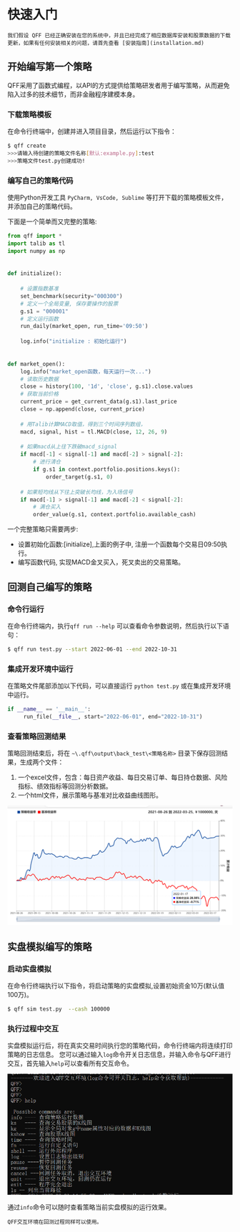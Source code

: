 # 快速入门
```{admonition} 说明
我们假设 QFF 已经正确安装在您的系统中，并且已经完成了相应数据库安装和股票数据的下载更新，如果有任何安装相关的问题，请首先查看 [安装指南](installation.md)
```

## 开始编写第一个策略

QFF采用了函数式编程，以API的方式提供给策略研发者用于编写策略，从而避免陷入过多的技术细节，而非金融程序建模本身。


### 下载策略模板
在命令行终端中，创建并进入项目目录，然后运行以下指令：

```bash
$ qff create 
>>>请输入待创建的策略文件名称[默认:example.py]:test
>>>策略文件test.py创建成功!
```

### 编写自己的策略代码

使用Python开发工具 `PyCharm, VsCode, Sublime` 等打开下载的策略模板文件，并添加自己的策略代码。

下面是一个简单而又完整的策略:

```python
from qff import *
import talib as tl
import numpy as np


def initialize():

    # 设置指数基准
    set_benchmark(security="000300")
    # 定义一个全局变量, 保存要操作的股票
    g.s1 = "000001"
    # 定义运行函数
    run_daily(market_open, run_time='09:50')

    log.info("initialize : 初始化运行")


def market_open():
    log.info("market_open函数，每天运行一次...")
    # 读取历史数据
    close = history(100, '1d', 'close', g.s1).close.values
    # 获取当前价格
    current_price = get_current_data(g.s1).last_price
    close = np.append(close, current_price)

    # 用Talib计算MACD取值，得到三个时间序列数组，
    macd, signal, hist = tl.MACD(close, 12, 26, 9)

    # 如果macd从上往下跌破macd_signal
    if macd[-1] < signal[-1] and macd[-2] > signal[-2]:
        # 进行清仓
        if g.s1 in context.portfolio.positions.keys():
            order_target(g.s1, 0)

    # 如果短均线从下往上突破长均线，为入场信号
    if macd[-1] > signal[-1] and macd[-2] < signal[-2]:
        # 满仓买入
        order_value(g.s1, context.portfolio.available_cash)


```

一个完整策略只需要两步:

*   设置初始化函数:[initialize],上面的例子中, 注册一个函数每个交易日09:50执行。
*   编写函数代码, 实现MACD金叉买入，死叉卖出的交易策略。


## 回测自己编写的策略

### 命令行运行

在命令行终端内，执行`qff run --help` 可以查看命令参数说明，然后执行以下语句：

```bash
$ qff run test.py --start 2022-06-01 --end 2022-10-31 
```

### 集成开发环境中运行
 
在策略文件尾部添加以下代码，可以直接运行 `python test.py` 或在集成开发环境中运行。

```python
if __name__ == '__main__':
     run_file(__file__, start="2022-06-01", end="2022-10-31")
```

### 查看策略回测结果

策略回测结束后，将在 `~\.qff\output\back_test\<策略名称>` 目录下保存回测结果，生成两个文件：
1. 一个excel文件，包含：每日资产收益、每日交易订单、每日持仓数据、风险指标、绩效指标等回测分析数据。
2. 一个html文件，展示策略与基准对比收益曲线图形。

![strategy chart](../_static/btresult.PNG)

## 实盘模拟编写的策略

### 启动实盘模拟
在命令行终端执行以下指令，将启动策略的实盘模拟,设置初始资金10万(默认值100万)。
```bash
$ qff sim test.py  --cash 100000
```

### 执行过程中交互

实盘模拟运行后，将在真实交易时间执行您的策略代码，命令行终端内将连续打印策略的日志信息。
您可以通过输入`log`命令开关日志信息，并输入命令与QFF进行交互，首先输入`help`可以查看所有交互命令。

![trace](../_static/trace.PNG)

通过`info`命令可以随时查看策略当前实盘模拟的运行效果。

```{admonition} 说明
QFF交互环境在回测过程同样可以使用。
```